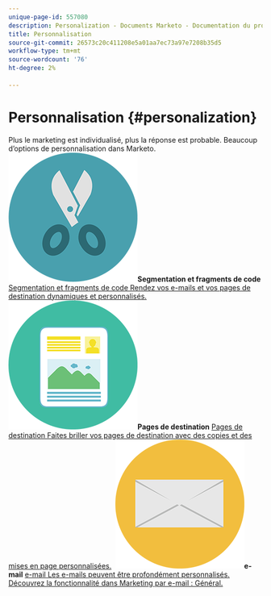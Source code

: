 ```yaml
---
unique-page-id: 557080
description: Personalization - Documents Marketo - Documentation du produit
title: Personnalisation
source-git-commit: 26573c20c411208e5a01aa7ec73a97e7208b35d5
workflow-type: tm+mt
source-wordcount: '76'
ht-degree: 2%

---
```



# Personnalisation {#personalization}

Plus le marketing est individualisé, plus la réponse est probable. Beaucoup d’options de personnalisation dans Marketo.
**&#x200B; ![Segmentation et fragments de code](assets/graphic-design-tools-18.png)Segmentation et fragments de code** [Segmentation et fragments de code Rendez vos e-mails et vos pages de destination dynamiques et personnalisés.](https://docs.marketo.com/display/DOCS/Segmentation+and+Snippets)     **&#x200B; ![Pages de destination](assets/office-artboard-80.png)Pages de destination** [Pages de destination Faites briller vos pages de destination avec des copies et des mises en page personnalisées.](https://docs.marketo.com/display/DOCS/Personalizing+Landing+Pages)     **&#x200B; ![E-mail](assets/office-27-1.png)e-mail** [e-mail Les e-mails peuvent être profondément personnalisés. Découvrez la fonctionnalité dans Marketing par e-mail : Général.](https://docs.marketo.com/display/DOCS/General)
